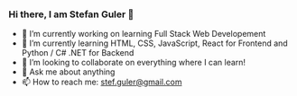 ### Hi there, I am Stefan Guler :call_me_hand:

- 🔭 I’m currently working on learning Full Stack Web Developement
- 🌱 I’m currently learning HTML, CSS, JavaScript, React for Frontend and Python / C# .NET for Backend
- 👯 I’m looking to collaborate on everything where I can learn!
- 💬 Ask me about anything
- 📫 How to reach me: stef.guler@gmail.com
